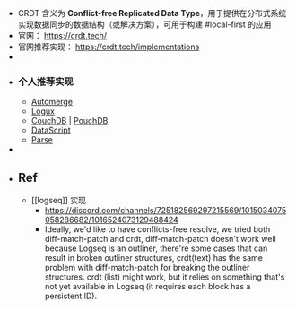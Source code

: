 - CRDT 含义为 **Conflict-free Replicated Data Type**，用于提供在分布式系统实现数据同步的数据结构（或解决方案），可用于构建 #local-first 的应用
- 官网： https://crdt.tech/
- 官网推荐实现： https://crdt.tech/implementations
-
- ### 个人推荐实现
	- [Automerge](https://automerge.org/)
	- [Logux](https://logux.io/)
	- [CouchDB](https://couchdb.apache.org/) | [PouchDB](https://pouchdb.com/)
	- [DataScript](https://github.com/tonsky/datascript)
	- [Parse](https://parseplatform.org/)
-
- ## Ref
	- [[logseq]] 实现
		- https://discord.com/channels/725182569297215569/1015034075058286682/1016524073129488424
		- Ideally, we'd like to have conflicts-free resolve, we tried both diff-match-patch and crdt, diff-match-patch doesn't work well because Logseq is an outliner, there're some cases that can result in broken outliner structures, crdt(text) has the same problem with diff-match-patch for breaking the outliner structures. crdt (list) might work, but it relies on something that's not yet available in Logseq (it requires each block has a persistent ID).